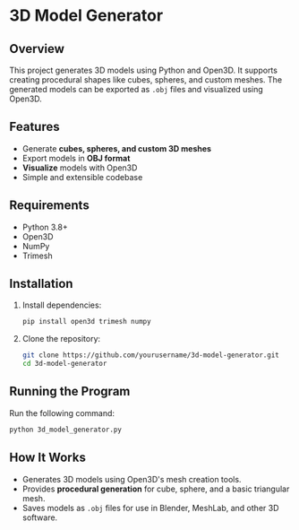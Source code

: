 # 3D Model Generator

## Overview
This project generates 3D models using Python and Open3D. It supports creating procedural shapes like cubes, spheres, and custom meshes. The generated models can be exported as `.obj` files and visualized using Open3D.

## Features
- Generate **cubes, spheres, and custom 3D meshes**
- Export models in **OBJ format**
- **Visualize** models with Open3D
- Simple and extensible codebase

## Requirements
- Python 3.8+
- Open3D
- NumPy
- Trimesh

## Installation
1. Install dependencies:
   ```sh
   pip install open3d trimesh numpy
   ```
2. Clone the repository:
   ```sh
   git clone https://github.com/yourusername/3d-model-generator.git
   cd 3d-model-generator
   ```

## Running the Program
Run the following command:
```sh
python 3d_model_generator.py
```

## How It Works
- Generates 3D models using Open3D's mesh creation tools.
- Provides **procedural generation** for cube, sphere, and a basic triangular mesh.
- Saves models as `.obj` files for use in Blender, MeshLab, and other 3D software.
